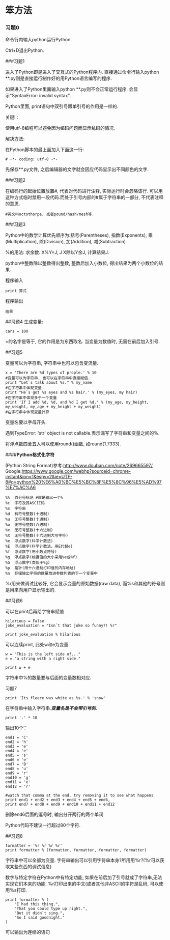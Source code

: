 # 笨方法


### 习题0

命令行内输入python运行Python.

Ctrl+D退出Python.

###习题1

进入了Python即是进入了交互式的Python程序内. 直接通过命令行输入python **.py则是直接运行制作好的用Python语言编写的程序. 

如果进入了Python里面输入python **.py则不会正常运行程序, 会显示"SyntaxError: invalid syntax".

Python里面, print语句中双引号跟单引号的作用是一样的.

关键! : 

使用utf-8编程可以避免因为编码问题而显示乱码的情况. 

解决方法:

在Python脚本的最上面加入下面这一行: 

    # -*- coding: utf-8 -*-

先保存**.py文件, 之后编辑器的文字就会因应代码显示出不同颜色的文字. 

###习题2

在编码行的起始位置放置#, 代表对代码进行注释, 实际运行时会忽略该行. 可以用这种方式临时禁用一段代码.而处于引号内部的#属于字符串的一部分, 不代表注释的意思. 

    #英文叫octothorpe, 或者pound/hash/mesh等. 
    
###习题3

Python中的数学计算优先顺序为:括号(Parentheses), 指数(Exponents), 乘(Multiplication), 除(Division), 加(Addition), 减(Subtraction)

%的用法: 求余数. X%Y=J, J X除以Y余J, 计算结果J.

python中整数除以整数得出整数, 整数后加入小数位, 得出结果为两个小数位的结果. 

程序输入

    print 算式
程序输出
    
    结果
    
##习题4
生成变量: 

    cars = 100
    
=的名字是等于, 它的作用是为东西取名. 当变量为数值时, 无需在前后加入引号. 

##习题5

变量可以为字符串, 字符串中也可以包含变流量. 

    x = 'There are %d types of prople.' % 10
    #变量可以为字符串, 也可以在字符串中直接赋值.
    print "Let`s talk about %s." % my_name
    #在字符串中体现变量
    print "He`s got %s eyes and %s hair.' % (my_eyes, my hair)
    #在字符串中体现多于一个变量
    print 'If I add %d, %d, and %d I get %d.' % (my_age, my_height, my_weight, my_age + my_height + my_weight)
    #在字符串中体现变量计算

变量名要以字母开头.

遇到TypeError: 'str' object is not callable.表示漏写了字符串和变量之间的%.

将浮点数四舍五入可以使用round()函数, 如round(1.7333).

####**Python格式化字符**

(Python String Format)参考:http://www.douban.com/note/269665597/
Google:https://www.google.com/webhp?sourceid=chrome-instant&ion=1&espv=2&ie=UTF-8#q=python%20%E6%A0%BC%E5%BC%8F%E5%8C%96%E5%AD%97%E7%AC%A6

    %%	百分号标记 #就是输出一个%
    %c	字符及其ASCII码
    %s	字符串
    %d	有符号整数(十进制)
    %u	无符号整数(十进制)
    %o	无符号整数(八进制)
    %x	无符号整数(十六进制)
    %X	无符号整数(十六进制大写字符)
    %e	浮点数字(科学计数法)
    %E	浮点数字(科学计数法，用E代替e)
    %f	浮点数字(用小数点符号)
    %g	浮点数字(根据值的大小采用%e或%f)
    %G	浮点数字(类似于%g)
    %p	指针(用十六进制打印值的内存地址)
    %n	存储输出字符的数量放进参数列表的下一个变量中

%r用来做调试比较好, 它会显示变量的原始数据(raw data), 而%s和其他的符号则是用来向用户显示输出的.

##习题6

可以在print后再给字符串赋值
    
    hilarious = False
    joke_evaluation = "Isn`t that joke so funny?! %r"
    
    print joke_evaluation % hilarious
    
可以连续print, 此处w和e为变量.

    w = "This is the left side of..."
    e = "a string with a right side."

    print w + e
    
字符串中%的数量要与后面的变量数相对应.

习题7

    print 'Its fleece was white as %s.' % 'snow'
在字符串中输入字符串.___*变量名是不会带引号的.*___

    print '.' * 10
输出10个'.'
    
    end1 = 'C'
    end2 = 'h'
    end3 = 'e'
    end4 = 'e'
    end5 = 's'
    end6 = 'e'
    end7 = 'B'
    end8 = 'u'
    end9 = 'r'
    end10 = 'g'
    end11 = 'e'
    end12 = 'r'

    #watch that comma at the end. try removing it to see what happens
    print end1 + end2 + end3 + end4 + end5 + end6,
    print end7 + end8 + end9 + end10 + end11 + end12
删除end6后面的逗号时, 输出分开两行的两个单词

Python代码不建议一行超过80个字符.

##习题8

    formatter = '%r %r %r %r'
    print formatter % (formatter, formatter, formatter, formatter)
    
字符串中可以全部为变量. 字符串输出可以引用字符串本身?所用用%r?(%r可以获取某些东西的调试信息)

数字与特定字符在Python中有特定功能, 如果在前后加了引号就成了字符串,无法实现它们本来的功能.
%r打印出来的中文(或者其他非ASCII的字符是乱码, 可以使用%s打印.

    print formatter % (
	    "I had this thing.",
	    "That you could type up right.",
	    "But it didn`t sing.",
	    "So I said goodnight."
    )
可以输出为连续的语句